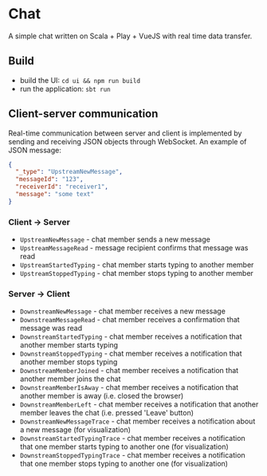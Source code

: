 # Chat

A simple chat written on Scala + Play + VueJS with real time data transfer.

## Build

* build the UI: `cd ui && npm run build`
* run the application: `sbt run`

## Client-server communication

Real-time communication between server and client is implemented by sending and receiving JSON objects through WebSocket.
An example of JSON message:
```json
{ 
  "_type": "UpstreamNewMessage",
  "messageId": "123",
  "receiverId": "receiver1",
  "message": "some text"
}
```

### Client -> Server

* `UpstreamNewMessage` - chat member sends a new message
* `UpstreamMessageRead` - message recipient confirms that message was read
* `UpstreamStartedTyping` - chat member starts typing to another member
* `UpstreamStoppedTyping` - chat member stops typing to another member

### Server -> Client

* `DownstreamNewMessage` - chat member receives a new message
* `DownstreamMessageRead` - chat member receives a confirmation that message was read
* `DownstreamStartedTyping` - chat member receives a notification that another member starts typing
* `DownstreamStoppedTyping` - chat member receives a notification that another member stops typing
* `DownstreamMemberJoined` - chat member receives a notification that another member joins the chat
* `DownstreamMemberIsAway` - chat member receives a notification that another member is away (i.e. closed the browser)
* `DownstreamMemberLeft` - chat member receives a notification that another member leaves the chat (i.e. pressed 'Leave' button)
* `DownstreamNewMessageTrace` - chat member receives a notification about a new message (for visualization)
* `DownstreamStartedTypingTrace` - chat member receives a notification that one member starts typing to another one (for visualization)
* `DownstreamStoppedTypingTrace` - chat member receives a notification that one member stops typing to another one (for visualization)
